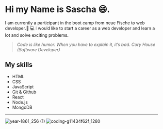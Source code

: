 # Hi my Name is Sascha 😄.

I am currently a participant in the boot camp from neue Fische to web developer.📲 💻 I would like to start a career as a web developer and learn a lot and solve exciting problems.

> _Code is like humor. When you have to explain it, it’s bad.
Cory House (Software Developer)_

## My skills

- HTML
- CSS
- JavaScript
- Git & Github
- React
- Node.js
- MongoDB
---
![year-1861_256 (1)](https://user-images.githubusercontent.com/122528914/214825517-1f12ca73-a6ba-4e6d-be33-6dc13b9d27fc.gif)
![coding-g11434f62f_1280](https://user-images.githubusercontent.com/122528914/214829076-45cfe1e4-9979-4e76-b80d-ab1c644b980c.jpg)
